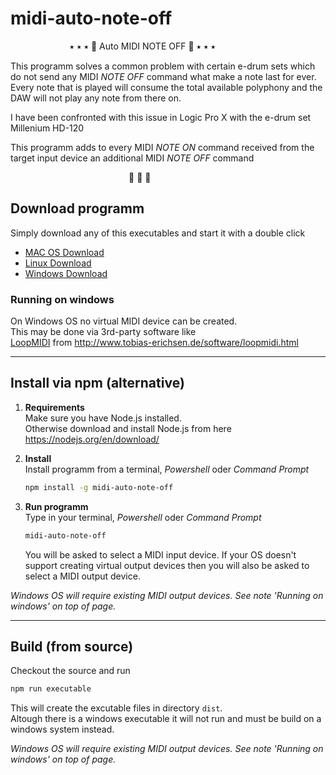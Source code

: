 # midi-auto-note-off

&nbsp;&nbsp;&nbsp;&nbsp;&nbsp;&nbsp;&nbsp;&nbsp;&nbsp;&nbsp;&nbsp;&nbsp;&nbsp;&nbsp;&nbsp;&nbsp;&nbsp;&nbsp;&nbsp;&nbsp;&nbsp;&nbsp;&nbsp;&nbsp;⭑ ⭑ ⭑ 🥁  Auto MIDI NOTE OFF  🥁 ⭑ ⭑ ⭑ 

This programm solves a common problem with certain e-drum sets
which do not send any MIDI *NOTE OFF* command what 
make a note last for ever.
Every note that is played will consume the total available polyphony and 
the DAW will not play any note from there on.

I have been confronted with this issue in Logic Pro X 
with the e-drum set Millenium HD-120

This programm adds to every MIDI *NOTE ON* command 
received from the target input device
an additional MIDI *NOTE OFF* command

&nbsp;&nbsp;&nbsp;&nbsp;&nbsp;&nbsp;&nbsp;&nbsp;&nbsp;&nbsp;&nbsp;&nbsp;&nbsp;&nbsp;&nbsp;&nbsp;&nbsp;&nbsp;&nbsp;&nbsp;&nbsp;&nbsp;&nbsp;&nbsp;&nbsp;&nbsp;&nbsp;&nbsp;&nbsp;&nbsp;&nbsp;&nbsp;&nbsp;&nbsp;&nbsp;&nbsp;&nbsp;&nbsp;&nbsp;&nbsp;&nbsp;&nbsp;&nbsp;&nbsp;&nbsp;&nbsp;&nbsp;&nbsp;🥁 🥁 🥁   



## Download programm
Simply download any of this executables and start it with a double click
- [MAC OS Download](https://github.com/daniele-pecora/midi-auto-note-off/releases/download/1.0.0/midi-auto-note-off-macos)
- [Linux Download](https://github.com/daniele-pecora/midi-auto-note-off/releases/download/1.0.0/midi-auto-note-off-linux)
- [Windows Download](https://github.com/daniele-pecora/midi-auto-note-off/releases/download/1.0.0/midi-auto-note-off-win.exe)


### Running on windows

On Windows OS no virtual MIDI device can be created.  
This may be done via 3rd-party software like  
[LoopMIDI](http://www.tobias-erichsen.de/software/loopmidi.html) from http://www.tobias-erichsen.de/software/loopmidi.html



---

## Install via npm (alternative)

1) **Requirements**  
Make sure you have Node.js installed.  
Otherwise download and install Node.js from here  
https://nodejs.org/en/download/

2) **Install**    
    Install programm from a terminal, *Powershell* oder *Command Prompt*   
    ```bash
    npm install -g midi-auto-note-off
    ```

3) **Run programm**    
    Type in your terminal, *Powershell* oder *Command Prompt*
    ```bash
    midi-auto-note-off
    ```

    You will be asked to select a MIDI input device.
    If your OS doesn't support creating virtual output devices
    then you will also be asked to select a MIDI output device.

_Windows OS will require existing MIDI output devices. See note 'Running on windows' on top of page._  




---

## Build (from source)

Checkout the source and run
```bash
npm run executable
```
This will create the excutable files in directory `dist`.  
Altough there is a windows executable it will not run and must be build on a windows system instead.

_Windows OS will require existing MIDI output devices. See note 'Running on windows' on top of page._  